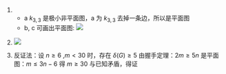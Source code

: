 1. 
	- a $k_{3,3}$ 是极小非平面图，a 为 $k_{3,3}$ 去掉一条边，所以是平面图
	- b, c 可画出平面图: ![](https://img.ynchen.me/2022/10/d489edaed18e0d4a0c0fed6ddc00430a.webp)



3. ![](https://img.ynchen.me/2022/10/7f11c4dca48b46619785123cb526a075.webp)

15. 反证法：设 $n \geq 6$ ,$m < 30$ 时，存在 $\delta(G) \geq 5$
由握手定理：$2m \geq 5n$
是平面图：$m \leq 3n - 6$
得 $m \geq 30$ 与已知矛盾，得证


